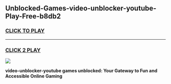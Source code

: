 
## Unblocked-Games-video-unblocker-youtube-Play-Free-b8db2
<h3>
<a href="https://premium76.site?title=video-unblocker-youtube&ref=23A">CLICK TO PLAY</a></h3>
<hr>

<h3>
<a href="https://premium76.site?title=video-unblocker-youtube&ref=23A">CLICK 2 PLAY</a>
  
</h3>

<a href="https://premium76.site?title=video-unblocker-youtube&ref=23A"><img src="https://clearcache.store/games.png"></a>


**video-unblocker-youtube games unblocked: Your Gateway to Fun and Accessible Online Gaming**
